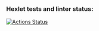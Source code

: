### Hexlet tests and linter status:
[![Actions Status](https://github.com/pavelPronchatov/frontend-project-lvl1/workflows/hexlet-check/badge.svg)](https://github.com/pavelPronchatov/frontend-project-lvl1/actions)